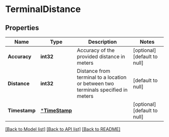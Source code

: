 # TerminalDistance

## Properties
Name | Type | Description | Notes
------------ | ------------- | ------------- | -------------
**Accuracy** | **int32** | Accuracy of the provided distance in meters | [optional] [default to null]
**Distance** | **int32** | Distance from terminal to a location or between two terminals specified in meters | [default to null]
**Timestamp** | [***TimeStamp**](TimeStamp.md) |  | [optional] [default to null]

[[Back to Model list]](../README.md#documentation-for-models) [[Back to API list]](../README.md#documentation-for-api-endpoints) [[Back to README]](../README.md)


